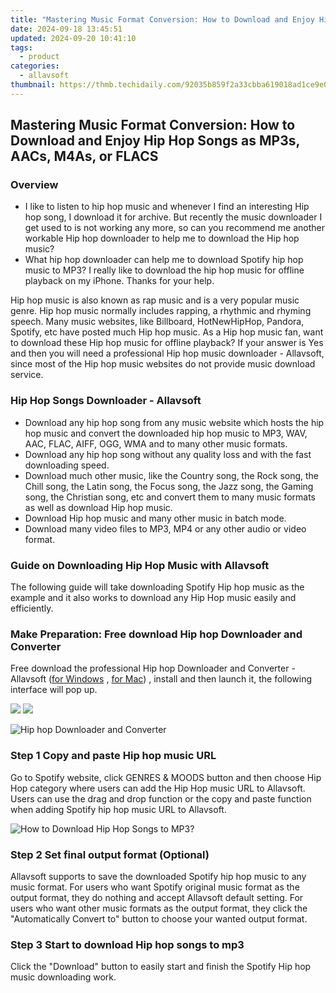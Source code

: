 ```yaml
---
title: "Mastering Music Format Conversion: How to Download and Enjoy Hip Hop Songs as MP3s, AACs, M4As, or FLACS"
date: 2024-09-18 13:45:51
updated: 2024-09-20 10:41:10
tags:
  - product
categories:
  - allavsoft
thumbnail: https://thmb.techidaily.com/92035b859f2a33cbba619018ad1ce9e04183738fea2a2a1a7fe9a2df3a6ca28a.jpg
---
```


## Mastering Music Format Conversion: How to Download and Enjoy Hip Hop Songs as MP3s, AACs, M4As, or FLACS

### Overview

* I like to listen to hip hop music and whenever I find an interesting Hip hop song, I download it for archive. But recently the music downloader I get used to is not working any more, so can you recommend me another workable Hip hop downloader to help me to download the Hip hop music?
* What hip hop downloader can help me to download Spotify hip hop music to MP3? I really like to download the hip hop music for offline playback on my iPhone. Thanks for your help.

Hip hop music is also known as rap music and is a very popular music genre. Hip hop music normally includes rapping, a rhythmic and rhyming speech. Many music websites, like Billboard, HotNewHipHop, Pandora, Spotify, etc have posted much Hip hop music. As a Hip hop music fan, want to download these Hip hop music for offline playback? If your answer is Yes and then you will need a professional Hip hop music downloader - Allavsoft, since most of the Hip hop music websites do not provide music download service.

### Hip Hop Songs Downloader - Allavsoft

* Download any hip hop song from any music website which hosts the hip hop music and convert the downloaded hip hop music to MP3, WAV, AAC, FLAC, AIFF, OGG, WMA and to many other music formats.
* Download any hip hop song without any quality loss and with the fast downloading speed.
* Download much other music, like the Country song, the Rock song, the Chill song, the Latin song, the Focus song, the Jazz song, the Gaming song, the Christian song, etc and convert them to many music formats as well as download Hip hop music.
* Download Hip hop music and many other music in batch mode.
* Download many video files to MP3, MP4 or any other audio or video format.

### Guide on Downloading Hip Hop Music with Allavsoft

The following guide will take downloading Spotify Hip hop music as the example and it also works to download any Hip Hop music easily and efficiently.

### Make Preparation: Free download Hip hop Downloader and Converter

Free download the professional Hip hop Downloader and Converter - Allavsoft ([for Windows](https://tools.techidaily.com/allavsoft/products/) , [for Mac](https://tools.techidaily.com/allavsoft/products/)) , install and then launch it, the following interface will pop up.

[![](https://www.allavsoft.com/how-to/../images/how-to/free-download-win.jpg)](https://tools.techidaily.com/allavsoft/products/) [![](https://www.allavsoft.com/how-to/../images/how-to/free-download-mac.jpg)](https://tools.techidaily.com/allavsoft/products/)

![Hip hop Downloader and Converter](https://www.allavsoft.com/how-to/../images/allavsoft/screen-shot-600.jpg)

### Step 1 Copy and paste Hip hop music URL

Go to Spotify website, click GENRES & MOODS button and then choose Hip Hop category where users can add the Hip Hop music URL to Allavsoft. Users can use the drag and drop function or the copy and paste function when adding Spotify hip hop music URL to Allavsoft.

![How to Download Hip Hop Songs to MP3?](https://www.allavsoft.com/how-to/../images/how-to/download-rtmp-video/download-rtmp-video.jpg)

### Step 2 Set final output format (Optional)

Allavsoft supports to save the downloaded Spotify hip hop music to any music format. For users who want Spotify original music format as the output format, they do nothing and accept Allavsoft default setting. For users who want other music formats as the output format, they click the "Automatically Convert to" button to choose your wanted output format.

### Step 3 Start to download Hip hop songs to mp3

Click the "Download" button to easily start and finish the Spotify Hip hop music downloading work.

<ins class="adsbygoogle"
     style="display:block"
     data-ad-format="autorelaxed"
     data-ad-client="ca-pub-7571918770474297"
     data-ad-slot="1223367746"></ins>



<ins class="adsbygoogle"
     style="display:block"
     data-ad-client="ca-pub-7571918770474297"
     data-ad-slot="8358498916"
     data-ad-format="auto"
     data-full-width-responsive="true"></ins>
